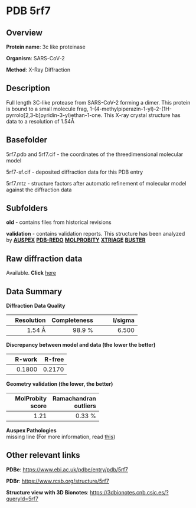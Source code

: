 # PDB 5rf7

## Overview

**Protein name**: 3c like proteinase

**Organism**: SARS-CoV-2

**Method**: X-Ray Diffraction

## Description

Full length 3C-like protease from SARS-CoV-2 forming a dimer. This protein is bound to a small molecule frag, 1-(4-methylpiperazin-1-yl)-2-(1H-pyrrolo[2,3-b]pyridin-3-yl)ethan-1-one. This X-ray crystal structure has data to a resolution of 1.54Å

## Basefolder

5rf7.pdb and 5rf7.cif - the coordinates of the threedimensional molecular model

5rf7-sf.cif - deposited diffraction data for this PDB entry

5rf7.mtz - structure factors after automatic refinement of molecular model against the diffraction data

## Subfolders



**old** - contains files from historical revisions

**validation** - contains validation reports. This structure has been analyzed by [**AUSPEX**](https://github.com/thorn-lab/coronavirus_structural_task_force/tree/master/pdb/3c_like_proteinase/SARS-CoV-2/5rf7/validation/auspex) [**PDB-REDO**](https://github.com/thorn-lab/coronavirus_structural_task_force/tree/master/pdb/3c_like_proteinase/SARS-CoV-2/5rf7/validation/pdb-redo) [**MOLPROBITY**](https://github.com/thorn-lab/coronavirus_structural_task_force/tree/master/pdb/3c_like_proteinase/SARS-CoV-2/5rf7/validation/molprobity) [**XTRIAGE**](https://github.com/thorn-lab/coronavirus_structural_task_force/blob/master/pdb/3c_like_proteinase/SARS-CoV-2/5rf7/validation/Xtriage_output.log) [**BUSTER**](https://www.globalphasing.com/buster/wiki/index.cgi?Covid19Pdb5RF7) 



## Raw diffraction data

Available. **Click** [here](https://zenodo.org/record/3731246) 

## Data Summary
**Diffraction Data Quality**

|   | Resolution | Completeness| I/sigma |
|---|-------------:|----------------:|--------------:|
|   |1.54 Å|98.9  %|<img width=50/>6.500|

**Discrepancy between model and data (the lower the better)**

|   | **R-work**| **R-free**   
|---|-------------:|----------------:|           
||  0.1800|  0.2170|

**Geometry validation (the lower, the better)**

|   |**MolProbity<br>score**| **Ramachandran<br>outliers** 
|---|-------------:|----------------:|
||  1.21|  0.33 %|

**Auspex Pathologies**<br> missing line (For more information, read [this](https://github.com/thorn-lab/coronavirus_structural_task_force/blob/master/pdb/3c_like_proteinase/SARS-CoV-2/5rf7/validation/auspex/5rf7_auspex_comments.txt))

 



## Other relevant links 
**PDBe**:  https://www.ebi.ac.uk/pdbe/entry/pdb/5rf7
 
**PDBr**: https://www.rcsb.org/structure/5rf7 

**Structure view with 3D Bionotes**: https://3dbionotes.cnb.csic.es/?queryId=5rf7

